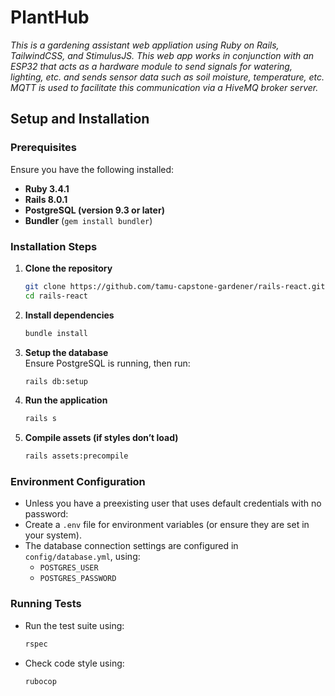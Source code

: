# PlantHub  

_This is a gardening assistant web appliation using Ruby on Rails, TailwindCSS, and StimulusJS. This web app works in conjunction with an ESP32 that acts as a hardware module to send signals for watering, lighting, etc. and sends sensor data such as soil moisture, temperature, etc. MQTT is used to facilitate this communication via a HiveMQ broker server._  

## Setup and Installation  

### Prerequisites  
Ensure you have the following installed:  
- **Ruby 3.4.1**  
- **Rails 8.0.1**  
- **PostgreSQL (version 9.3 or later)**  
- **Bundler** (`gem install bundler`)  

### Installation Steps  

1. **Clone the repository**  
   ```sh
   git clone https://github.com/tamu-capstone-gardener/rails-react.git
   cd rails-react
   ```

2. **Install dependencies**  
   ```sh
   bundle install
   ```

3. **Setup the database**  
   Ensure PostgreSQL is running, then run:  
   ```sh
   rails db:setup
   ```

4. **Run the application**  
   ```sh
   rails s
   ```

5. **Compile assets (if styles don’t load)**  
   ```sh
   rails assets:precompile
   ```

### Environment Configuration  
- Unless you have a preexisting user that uses default credentials with no password:
- Create a `.env` file for environment variables (or ensure they are set in your system).  
- The database connection settings are configured in `config/database.yml`, using:  
  - `POSTGRES_USER`  
  - `POSTGRES_PASSWORD`  

### Running Tests  
- Run the test suite using:  
  ```sh
  rspec
  ```  
- Check code style using:  
  ```sh
  rubocop
  ```  
